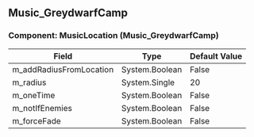 ## Music_GreydwarfCamp

### Component: MusicLocation (Music_GreydwarfCamp)

|Field|Type|Default Value|
|-----|----|-------------|
|m_addRadiusFromLocation|System.Boolean|False|
|m_radius|System.Single|20|
|m_oneTime|System.Boolean|False|
|m_notIfEnemies|System.Boolean|False|
|m_forceFade|System.Boolean|False|

